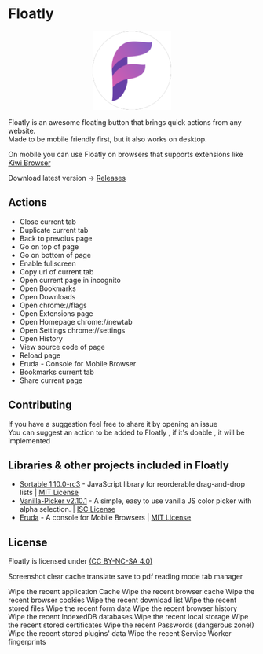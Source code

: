 # Floatly
<p align="center">
 <img src="src/png/icon152.png" alt="Floatly"
	title="b2ntp" width="160" height="160" />
</p>

Floatly is an awesome floating button that brings quick actions from any website.<br>
Made to be mobile friendly first, but it also works on desktop.

On mobile you can use Floatly on browsers that supports extensions like [Kiwi Browser](https://kiwibrowser.com/)

Download latest version -> [Releases](https://github.com/d3ward/floatly/releases)
## Actions

  - Close current tab
  - Duplicate current tab
  - Back to prevoius page
  - Go on top of page
  - Go on bottom of page
  - Enable fullscreen
  - Copy url of current tab
  - Open current page in incognito
  - Open Bookmarks
  - Open Downloads
  - Open chrome://flags
  - Open Extensions page
  - Open Homepage chrome://newtab
  - Open Settings chrome://settings
  - Open History
  - View source code of page
  - Reload page
  - Eruda - Console for Mobile Browser
  - Bookmarks current tab 
  - Share current page
  
## Contributing

If you have a suggestion feel free to share it by opening an issue<br>
You can suggest an action to be added to Floatly , if it's doable , it will be implemented 

## Libraries & other projects included in Floatly

 - [Sortable 1.10.0-rc3](https://sortablejs.github.io/Sortable/) - JavaScript library for reorderable drag-and-drop lists  | [MIT License](https://github.com/SortableJS/Sortable/blob/master/LICENSE)  
 - [Vanilla-Picker v2.10.1](https://vanilla-picker.js.org) - A simple, easy to use vanilla JS color picker with alpha selection. | [ISC License](https://github.com/Sphinxxxx/vanilla-picker/blob/master/LICENSE.md)
 - [Eruda](https://eruda.liriliri.io/) - A console for Mobile Browsers  | [MIT License](https://github.com/liriliri/eruda/blob/master/LICENSE)

 ## License

Floatly is licensed under [(CC BY-NC-SA 4.0)](https://creativecommons.org/licenses/by-nc-sa/4.0/)





Screenshot 
clear cache
translate
save to pdf
reading mode
tab manager


Wipe the recent application Cache
Wipe the recent browser cache
Wipe the recent browser cookies
Wipe the recent download list
Wipe the recent stored files
Wipe the recent form data
Wipe the recent browser history
Wipe the recent IndexedDB databases
Wipe the recent local storage
Wipe the recent stored certificates
Wipe the recent Passwords (dangerous zone!)
Wipe the recent stored plugins' data
Wipe the recent Service Worker fingerprints